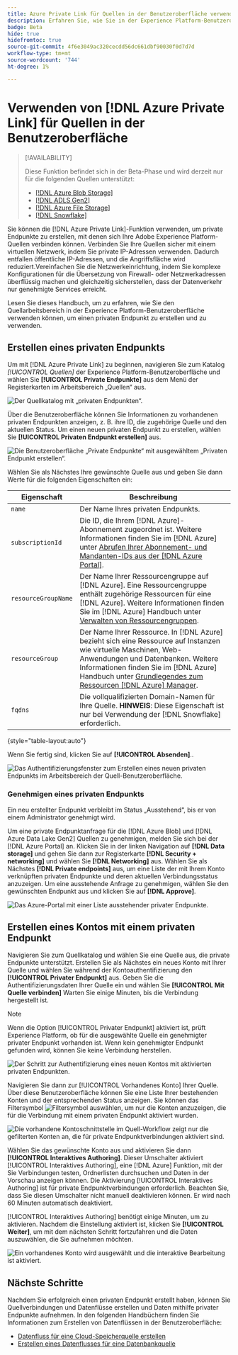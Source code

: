 ```yaml
---
title: Azure Private Link für Quellen in der Benutzeroberfläche verwenden
description: Erfahren Sie, wie Sie in der Experience Platform-Benutzeroberfläche private Azure-Links für Quellen verwenden.
badge: Beta
hide: true
hidefromtoc: true
source-git-commit: 4f6e3049ac320cecdd56dc661dbf90030f0d7d7d
workflow-type: tm+mt
source-wordcount: '744'
ht-degree: 1%

---
```


# Verwenden von [!DNL Azure Private Link] für Quellen in der Benutzeroberfläche

>[!AVAILABILITY]
>
>Diese Funktion befindet sich in der Beta-Phase und wird derzeit nur für die folgenden Quellen unterstützt:
>
>* [[!DNL Azure Blob Storage]](../../connectors/cloud-storage/blob.md)
>* [[!DNL ADLS Gen2]](../../connectors/cloud-storage/adls-gen2.md)
>* [[!DNL Azure File Storage]](../../connectors/cloud-storage/azure-file-storage.md)
>* [[!DNL Snowflake]](../../connectors/databases/snowflake.md)

Sie können die [!DNL Azure Private Link]-Funktion verwenden, um private Endpunkte zu erstellen, mit denen sich Ihre Adobe Experience Platform-Quellen verbinden können. Verbinden Sie Ihre Quellen sicher mit einem virtuellen Netzwerk, indem Sie private IP-Adressen verwenden. Dadurch entfallen öffentliche IP-Adressen, und die Angriffsfläche wird reduziert.Vereinfachen Sie die Netzwerkeinrichtung, indem Sie komplexe Konfigurationen für die Übersetzung von Firewall- oder Netzwerkadressen überflüssig machen und gleichzeitig sicherstellen, dass der Datenverkehr nur genehmigte Services erreicht.

Lesen Sie dieses Handbuch, um zu erfahren, wie Sie den Quellarbeitsbereich in der Experience Platform-Benutzeroberfläche verwenden können, um einen privaten Endpunkt zu erstellen und zu verwenden.

## Erstellen eines privaten Endpunkts

Um mit [!DNL Azure Private Link] zu beginnen, navigieren Sie zum Katalog *[!UICONTROL Quellen]* der Experience Platform-Benutzeroberfläche und wählen Sie **[!UICONTROL Private Endpunkte]** aus dem Menü der Registerkarten im Arbeitsbereich „Quellen“ aus.

![Der Quellkatalog mit „privaten Endpunkten“.](../../images/tutorials/private-links/catalog.png)

Über die Benutzeroberfläche können Sie Informationen zu vorhandenen privaten Endpunkten anzeigen, z. B. ihre ID, die zugehörige Quelle und den aktuellen Status. Um einen neuen privaten Endpunkt zu erstellen, wählen Sie **[!UICONTROL Privaten Endpunkt erstellen]** aus.

![Die Benutzeroberfläche „Private Endpunkte“ mit ausgewähltem „Privaten Endpunkt erstellen“.](../../images/tutorials/private-links/private-endpoints.png)

Wählen Sie als Nächstes Ihre gewünschte Quelle aus und geben Sie dann Werte für die folgenden Eigenschaften ein:

| Eigenschaft | Beschreibung |
| --- | --- |
| `name` | Der Name Ihres privaten Endpunkts. |
| `subscriptionId` | Die ID, die Ihrem [!DNL Azure]-Abonnement zugeordnet ist. Weitere Informationen finden Sie im [!DNL Azure] unter [Abrufen Ihrer Abonnement- und Mandanten-IDs aus der [!DNL Azure Portal]](https://learn.microsoft.com/en-us/azure/azure-portal/get-subscription-tenant-id). |
| `resourceGroupName` | Der Name Ihrer Ressourcengruppe auf [!DNL Azure]. Eine Ressourcengruppe enthält zugehörige Ressourcen für eine [!DNL Azure]. Weitere Informationen finden Sie im [!DNL Azure] Handbuch unter [Verwalten von Ressourcengruppen](https://learn.microsoft.com/en-us/azure/azure-resource-manager/management/manage-resource-groups-portal). |
| `resourceGroup` | Der Name Ihrer Ressource. In [!DNL Azure] bezieht sich eine Ressource auf Instanzen wie virtuelle Maschinen, Web-Anwendungen und Datenbanken. Weitere Informationen finden Sie im [!DNL Azure] Handbuch unter [Grundlegendes zum Ressourcen [!DNL Azure] Manager](https://learn.microsoft.com/en-us/azure/azure-resource-manager/management/overview). |
| `fqdns` | Die vollqualifizierten Domain-Namen für Ihre Quelle. **HINWEIS**: Diese Eigenschaft ist nur bei Verwendung der [!DNL Snowflake] erforderlich. |

{style="table-layout:auto"}

Wenn Sie fertig sind, klicken Sie auf **[!UICONTROL Absenden]**..

![Das Authentifizierungsfenster zum Erstellen eines neuen privaten Endpunkts im Arbeitsbereich der Quell-Benutzeroberfläche.](../../images/tutorials/private-links/create-private-endpoint.png)

### Genehmigen eines privaten Endpunkts

Ein neu erstellter Endpunkt verbleibt im Status „Ausstehend“, bis er von einem Administrator genehmigt wird.

Um eine private Endpunktanfrage für die [!DNL Azure Blob] und [!DNL Azure Data Lake Gen2] Quellen zu genehmigen, melden Sie sich bei der [!DNL Azure Portal] an. Klicken Sie in der linken Navigation auf **[!DNL Data storage]** und gehen Sie dann zur Registerkarte **[!DNL Security + networking]** und wählen Sie **[!DNL Networking]** aus. Wählen Sie als Nächstes **[!DNL Private endpoints]** aus, um eine Liste der mit Ihrem Konto verknüpften privaten Endpunkte und deren aktuellen Verbindungsstatus anzuzeigen. Um eine ausstehende Anfrage zu genehmigen, wählen Sie den gewünschten Endpunkt aus und klicken Sie auf **[!DNL Approve]**.

![Das Azure-Portal mit einer Liste ausstehender privater Endpunkte.](../../images/tutorials/private-links/azure.png)

## Erstellen eines Kontos mit einem privaten Endpunkt

Navigieren Sie zum Quellkatalog und wählen Sie eine Quelle aus, die private Endpunkte unterstützt. Erstellen Sie als Nächstes ein neues Konto mit Ihrer Quelle und wählen Sie während der Kontoauthentifizierung den **[!UICONTROL Privater Endpunkt]** aus. Geben Sie die Authentifizierungsdaten Ihrer Quelle ein und wählen Sie **[!UICONTROL Mit Quelle verbinden]** Warten Sie einige Minuten, bis die Verbindung hergestellt ist.

>[!NOTE]
>
>Wenn die Option [!UICONTROL Privater Endpunkt] aktiviert ist, prüft Experience Platform, ob für die ausgewählte Quelle ein genehmigter privater Endpunkt vorhanden ist. Wenn kein genehmigter Endpunkt gefunden wird, können Sie keine Verbindung herstellen.

![Der Schritt zur Authentifizierung eines neuen Kontos mit aktivierten privaten Endpunkten.](../../images/tutorials/private-links/new-account.png)

Navigieren Sie dann zur [!UICONTROL Vorhandenes Konto] Ihrer Quelle. Über diese Benutzeroberfläche können Sie eine Liste Ihrer bestehenden Konten und der entsprechenden Status anzeigen. Sie können das Filtersymbol ![Filtersymbol](../../../images/icons/filter.png) auswählen, um nur die Konten anzuzeigen, die für die Verbindung mit einem privaten Endpunkt aktiviert wurden.

![Die vorhandene Kontoschnittstelle im Quell-Workflow zeigt nur die gefilterten Konten an, die für private Endpunktverbindungen aktiviert sind.](../../images/tutorials/private-links/existing-private-endpoints.png)

Wählen Sie das gewünschte Konto aus und aktivieren Sie dann **[!UICONTROL Interaktives Authoring]**. Dieser Umschalter aktiviert [!UICONTROL Interaktives Authoring], eine [!DNL Azure] Funktion, mit der Sie Verbindungen testen, Ordnerlisten durchsuchen und Daten in der Vorschau anzeigen können. Die Aktivierung [!UICONTROL Interaktives Authoring] ist für private Endpunktverbindungen erforderlich. Beachten Sie, dass Sie diesen Umschalter nicht manuell deaktivieren können. Er wird nach 60 Minuten automatisch deaktiviert.

[!UICONTROL Interaktives Authoring] benötigt einige Minuten, um zu aktivieren. Nachdem die Einstellung aktiviert ist, klicken Sie **[!UICONTROL Weiter]**, um mit dem nächsten Schritt fortzufahren und die Daten auszuwählen, die Sie aufnehmen möchten.

![Ein vorhandenes Konto wird ausgewählt und die interaktive Bearbeitung ist aktiviert.](../../images/tutorials/private-links/interactive-authoring.png)

## Nächste Schritte

Nachdem Sie erfolgreich einen privaten Endpunkt erstellt haben, können Sie Quellverbindungen und Datenflüsse erstellen und Daten mithilfe privater Endpunkte aufnehmen. In den folgenden Handbüchern finden Sie Informationen zum Erstellen von Datenflüssen in der Benutzeroberfläche:

* [Datenfluss für eine Cloud-Speicherquelle erstellen](../ui/dataflow/batch/cloud-storage.md)
* [Erstellen eines Datenflusses für eine Datenbankquelle](../ui/dataflow/databases.md)